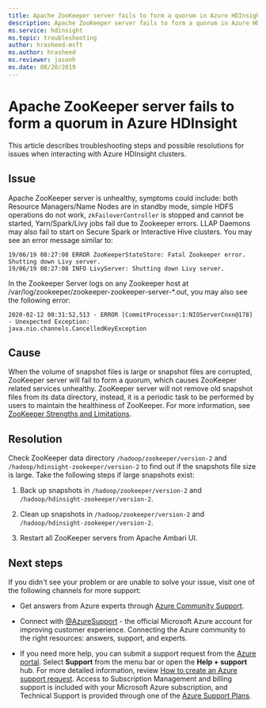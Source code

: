 ```yaml
---
title: Apache ZooKeeper server fails to form a quorum in Azure HDInsight
description: Apache ZooKeeper server fails to form a quorum in Azure HDInsight
ms.service: hdinsight
ms.topic: troubleshooting
author: hrasheed-msft
ms.author: hrasheed
ms.reviewer: jasonh
ms.date: 08/20/2019
---
```


# Apache ZooKeeper server fails to form a quorum in Azure HDInsight

This article describes troubleshooting steps and possible resolutions for issues when interacting with Azure HDInsight clusters.

## Issue

Apache ZooKeeper server is unhealthy, symptoms could include: both Resource Managers/Name Nodes are in standby mode, simple HDFS operations do not work, `zkFailoverController` is stopped and cannot be started, Yarn/Spark/Livy jobs fail due to Zookeeper errors. LLAP Daemons may also fail to start on Secure Spark or Interactive Hive clusters. You may see an error message similar to:

```
19/06/19 08:27:08 ERROR ZooKeeperStateStore: Fatal Zookeeper error. Shutting down Livy server.
19/06/19 08:27:08 INFO LivyServer: Shutting down Livy server.
```

In the Zookeeper Server logs on any Zookeeper host at /var/log/zookeeper/zookeeper-zookeeper-server-\*.out, you may also see the following error:

```
2020-02-12 00:31:52,513 - ERROR [CommitProcessor:1:NIOServerCnxn@178] - Unexpected Exception:
java.nio.channels.CancelledKeyException
```

## Cause

When the volume of snapshot files is large or snapshot files are corrupted, ZooKeeper server will fail to form a quorum, which causes ZooKeeper related services unhealthy. ZooKeeper server will not remove old snapshot files from its data directory, instead, it is a periodic task to be performed by users to maintain the healthiness of ZooKeeper. For more information, see [ZooKeeper Strengths and Limitations](https://zookeeper.apache.org/doc/r3.3.5/zookeeperAdmin.html#sc_strengthsAndLimitations).

## Resolution

Check ZooKeeper data directory `/hadoop/zookeeper/version-2` and `/hadoop/hdinsight-zookeeper/version-2` to find out if the snapshots file size is large. Take the following steps if large snapshots exist:

1. Back up snapshots in `/hadoop/zookeeper/version-2` and `/hadoop/hdinsight-zookeeper/version-2`.

1. Clean up snapshots in `/hadoop/zookeeper/version-2` and `/hadoop/hdinsight-zookeeper/version-2`.

1. Restart all ZooKeeper servers from Apache Ambari UI.

## Next steps

If you didn't see your problem or are unable to solve your issue, visit one of the following channels for more support:

- Get answers from Azure experts through [Azure Community Support](https://azure.microsoft.com/support/community/).

- Connect with [@AzureSupport](https://twitter.com/azuresupport) - the official Microsoft Azure account for improving customer experience. Connecting the Azure community to the right resources: answers, support, and experts.

- If you need more help, you can submit a support request from the [Azure portal](https://portal.azure.com/?#blade/Microsoft_Azure_Support/HelpAndSupportBlade/). Select **Support** from the menu bar or open the **Help + support** hub. For more detailed information, review [How to create an Azure support request](https://docs.microsoft.com/azure/azure-portal/supportability/how-to-create-azure-support-request). Access to Subscription Management and billing support is included with your Microsoft Azure subscription, and Technical Support is provided through one of the [Azure Support Plans](https://azure.microsoft.com/support/plans/).
